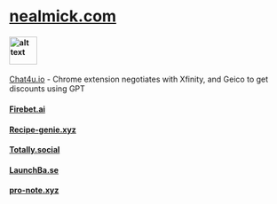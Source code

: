 

# [nealmick.com](https://nealmick.com)

#### <img src="https://cdn.nealmick.com/portfolio/project_images/icon512_aHCO2wJ.jpg" alt="alt text" height="50" style="width:auto;"> 
[Chat4u.io](https://chat4u.io/) - Chrome extension negotiates with Xfinity, and Geico to get discounts using GPT

#### [Firebet.ai](https://firebet.ai/)

#### [Recipe-genie.xyz](https://recipe-genie.xyz/)

#### [Totally.social](https://totally.social/)

#### [LaunchBa.se](https://launchba.se/)

#### [pro-note.xyz](https://pro-note.xyz/)
